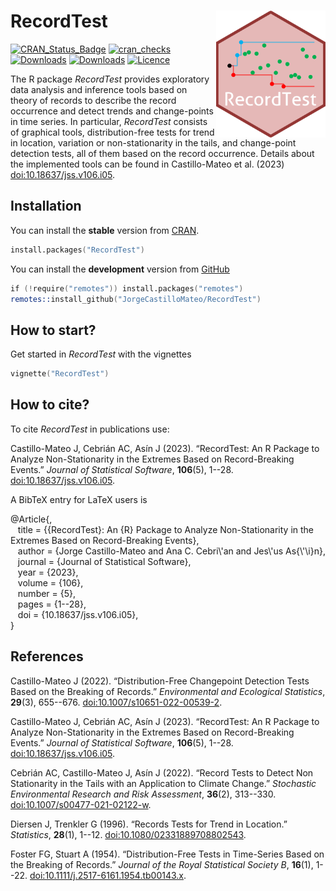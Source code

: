 RecordTest <img src="inst/img/logoRecordTest_2.2.0.png" width="175px" align="right" />
======================

[![CRAN_Status_Badge](http://www.r-pkg.org/badges/version/RecordTest)](https://CRAN.R-project.org/package=RecordTest)
[![cran_checks](https://badges.cranchecks.info/worst/RecordTest.svg)](https://cran.r-project.org/web/checks/check_results_RecordTest.html)
[![Downloads](http://cranlogs.r-pkg.org/badges/RecordTest)](https://CRAN.R-project.org/package=RecordTest)
[![Downloads](https://cranlogs.r-pkg.org/badges/grand-total/RecordTest?color=red)](https://CRAN.R-project.org/package=RecordTest)
[![Licence](https://img.shields.io/badge/licence-GPL--3-blue.svg)](https://www.gnu.org/licenses/gpl-3.0.en.html)
  
The R package *RecordTest* provides exploratory data analysis and inference tools based on theory of records to describe the record occurrence and detect trends and change-points in time series. In particular, *RecordTest* consists of graphical tools, distribution-free tests for trend in location, variation or non-stationarity in the tails, and change-point detection tests, all of them based on the record occurrence. Details about the implemented tools can be found in Castillo-Mateo et al. (2023) <doi:10.18637/jss.v106.i05>.
  
  
## Installation
You can install the **stable** version from
[CRAN](https://CRAN.R-project.org/package=RecordTest).

```s
install.packages("RecordTest")
```

You can install the **development** version from
[GitHub](https://github.com/JorgeCastilloMateo/RecordTest)

```s
if (!require("remotes")) install.packages("remotes")
remotes::install_github("JorgeCastilloMateo/RecordTest")
```

## How to start?
Get started in *RecordTest* with the vignettes

```s
vignette("RecordTest")
```


## How to cite?
To cite *RecordTest* in publications use:

Castillo-Mateo J, Cebrián AC, Asín J (2023).
“RecordTest: An R Package to Analyze Non-Stationarity in the Extremes Based on Record-Breaking Events.”
*Journal of Statistical Software*, **106**(5), 1--28.
<doi:10.18637/jss.v106.i05>.

A BibTeX entry for LaTeX users is

@Article{,  
&nbsp;&nbsp;  title = {{RecordTest}: An {R} Package to Analyze Non-Stationarity in the Extremes Based on Record-Breaking Events},  
&nbsp;&nbsp;  author = {Jorge Castillo-Mateo and Ana C. Cebri\\\'an and Jes\\\'us As{\\\'\\i}n},  
&nbsp;&nbsp;  journal = {Journal of Statistical Software},  
&nbsp;&nbsp;  year = {2023},  
&nbsp;&nbsp;  volume = {106},  
&nbsp;&nbsp;  number = {5},  
&nbsp;&nbsp;  pages = {1--28},  
&nbsp;&nbsp;  doi = {10.18637/jss.v106.i05},  
}

  
## References
Castillo-Mateo J (2022).
“Distribution-Free Changepoint Detection Tests Based on the Breaking of Records.”
*Environmental and Ecological Statistics*, **29**(3), 655--676. 
<doi:10.1007/s10651-022-00539-2>.

Castillo-Mateo J, Cebrián AC, Asín J (2023).
“RecordTest: An R Package to Analyze Non-Stationarity in the Extremes Based on Record-Breaking Events.”
*Journal of Statistical Software*, **106**(5), 1--28.
<doi:10.18637/jss.v106.i05>.

Cebrián AC, Castillo-Mateo J, Asín J (2022).
“Record Tests to Detect Non Stationarity in the Tails with an Application to Climate Change.”
*Stochastic Environmental Research and Risk Assessment*, **36**(2), 313--330. 
<doi:10.1007/s00477-021-02122-w>.

Diersen J, Trenkler G (1996). 
“Records Tests for Trend in Location.”
*Statistics*, **28**(1), 1--12.
<doi:10.1080/02331889708802543>.

Foster FG, Stuart A (1954). 
“Distribution-Free Tests in Time-Series Based on the Breaking of Records.”
*Journal of the Royal Statistical Society B*, **16**(1), 1--22.
<doi:10.1111/j.2517-6161.1954.tb00143.x>.
